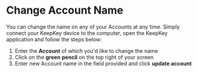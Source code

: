 # Change Account Name

You can change the name on any of your Accounts at any time. Simply connect your KeepKey device to the computer, open the KeepKey application and follow the steps below:

1.  Enter the **Account** of which you'd like to change the name
2.  Click on the **green** **pencil** on the top right of your screen
3.  Enter new Account name in the field provided and click **update account**